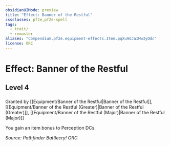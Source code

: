 ```yaml
---
obsidianUIMode: preview
title: "Effect: Banner of the Restful"
cssclasses: pf2e,pf2e-spell
tags:
  - trait/
  - remaster
aliases: "Compendium.pf2e.equipment-effects.Item.pqXu9dJaIMw3yOdc"
license: ORC
---
```

# Effect: Banner of the Restful
## Level 4
### 






Granted by [[Equipment/Banner of the Restful|Banner of the Restful]], [[Equipment/Banner of the Restful (Greater)|Banner of the Restful (Greater)]], [[Equipment/Banner of the Restful (Major)|Banner of the Restful (Major)]]

You gain an item bonus to Perception DCs.

*Source: Pathfinder Battlecry!*
*ORC*